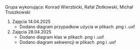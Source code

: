 Grupa wykonująca: Konrad Wierzbicki, Rafał Złotkowski, Michał Truszkowski
1. Zajęcia 14.04.2025
   - Dodano diagram przypadkow użycia w plikach .png i .uxf
2. Zajęcia 28.04.2025
   - Dodano diagram klas w plikach .png i .uxf
   -  Dodano diagram sekwencji w plikach .png i .uxf
